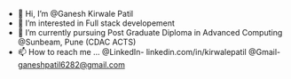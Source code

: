 - 👋 Hi, I’m @Ganesh Kirwale Patil
- 👀 I’m interested in Full stack developement
- 🌱 I’m currently pursuing Post Graduate Diploma in Advanced Computing @Sunbeam, Pune (CDAC ACTS)
- 📫 How to reach me ...
@LinkedIn- linkedin.com/in/kirwalepatil
@Gmail- ganeshpatil6282@gmail.com

<!---
KirwalePatil/KirwalePatil is a ✨ special ✨ repository because its `README.md` (this file) appears on your GitHub profile.
You can click the Preview link to take a look at your changes.
--->
